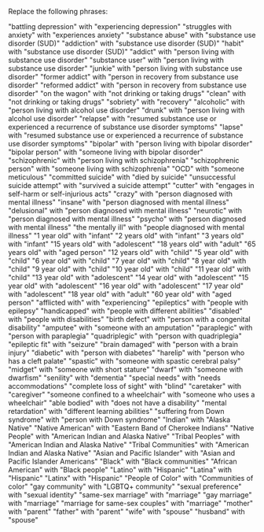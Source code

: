 Replace the following phrases:

"battling depression" with "experiencing depression"
"struggles with anxiety" with "experiences anxiety"
"substance abuse" with "substance use disorder (SUD)"
"addiction" with "substance use disorder (SUD)"
"habit" with "substance use disorder (SUD)"
"addict" with "person living with substance use disorder"
"substance user" with "person living with substance use disorder"
"junkie" with "person living with substance use disorder"
"former addict" with "person in recovery from substance use disorder"
"reformed addict" with "person in recovery from substance use disorder"
"on the wagon" with "not drinking or taking drugs"
"clean" with "not drinking or taking drugs"
"sobriety" with "recovery"
"alcoholic" with "person living with alcohol use disorder"
"drunk" with "person living with alcohol use disorder"
"relapse" with "resumed substance use or experienced a recurrence of substance use disorder symptoms"
"lapse" with "resumed substance use or experienced a recurrence of substance use disorder symptoms"
"bipolar" with "person living with bipolar disorder"
"bipolar person" with "someone living with bipolar disorder"
"schizophrenic" with "person living with schizophrenia"
"schizophrenic person" with "someone living with schizophrenia"
"OCD" with "someone meticulous"
"committed suicide" with "died by suicide"
"unsuccessful suicide attempt" with "survived a suicide attempt"
"cutter" with "engages in self-harm or self-injurious acts"
"crazy" with "person diagnosed with mental illness"
"insane" with "person diagnosed with mental illness"
"delusional" with "person diagnosed with mental illness"
"neurotic" with "person diagnosed with mental illness"
"psycho" with "person diagnosed with mental illness"
"the mentally ill" with "people diagnosed with mental illness"
"1 year old" with "infant"
"2 years old" with "infant"
"3 years old" with "infant"
"15 years old" with "adolescent"
"18 years old" with "adult"
"65 years old" with "aged person"
"12 years old" with "child"
"5 year old" with "child"
"6 year old" with "child"
"7 year old" with "child"
"8 year old" with "child"
"9 year old" with "child"
"10 year old" with "child"
"11 year old" with "child"
"13 year old" with "adolescent"
"14 year old" with "adolescent"
"15 year old" with "adolescent"
"16 year old" with "adolescent"
"17 year old" with "adolescent"
"18 year old" with "adult"
"60 year old" with "aged person"
"afflicted with" with "experiencing"
"epileptics" with "people with epilepsy"
"handicapped" with "people with different abilities"
"disabled" with "people with disabilities"
"birth defect" with "person with a congenital disability"
"amputee" with "someone with an amputation"
"paraplegic" with "person with paraplegia"
"quadriplegic" with "person with quadriplegia"
"epileptic fit" with "seizure"
"brain damaged" with "person with a brain injury"
"diabetic" with "person with diabetes"
"harelip" with "person who has a cleft palate"
"spastic" with "someone with spastic cerebral palsy"
"midget" with "someone with short stature"
"dwarf" with "someone with dwarfism"
"senility" with "dementia"
"special needs" with "needs accommodations"
"complete loss of sight" with "blind"
"caretaker" with "caregiver"
"someone confined to a wheelchair" with "someone who uses a wheelchair"
"able bodied" with "does not have a disability"
"mental retardation" with "different learning abilities"
"suffering from Down syndrome" with "person with Down syndrome"
"Indian" with "Alaska Native"
"Native American" with "Eastern Band of Cherokee Indians"
"Native People" with "American Indian and Alaska Native"
"Tribal Peoples" with "American Indian and Alaska Native"
"Tribal Communities" with "American Indian and Alaska Native"
"Asian and Pacific Islander" with "Asian and Pacific Islander Americans"
"Black" with "Black communities"
"African American" with "Black people"
"Latino" with "Hispanic"
"Latina" with "Hispanic"
"Latinx" with "Hispanic"
"People of Color" with "Communities of color"
"gay community" with "LGBTQ+ community"
"sexual preference" with "sexual identity"
"same-sex marriage" with "marriage"
"gay marriage" with "marriage"
"marriage for same-sex couples" with "marriage"
"mother" with "parent"
"father" with "parent"
"wife" with "spouse"
"husband" with "spouse"

